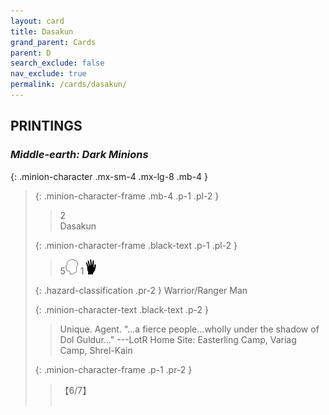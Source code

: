```yaml
---
layout: card
title: Dasakun
grand_parent: Cards
parent: D
search_exclude: false
nav_exclude: true
permalink: /cards/dasakun/
---
```


## PRINTINGS


### _Middle-earth: Dark Minions_

{: .minion-character .mx-sm-4 .mx-lg-8 .mb-4 }
> {: .minion-character-frame .mb-4 .p-1 .pl-2 }
> > <div class="hazard-mp">2</div>
> > <div class="card-name">Dasakun</div>
>
> {: .minion-character-frame .black-text .p-1 .pl-2 }
> > 5![](/assets/images/mind.svg) 1![](/assets/images/di.svg)
>
> {: .hazard-classification .pr-2 }
> Warrior/Ranger Man
>
> {: .minion-character-text .black-text .p-2 }
> > Unique. Agent.  "...a fierce people...wholly under the shadow of Dol Guldur..." ---LotR  Home Site: Easterling Camp, Variag Camp, Shrel-Kain  
>
> {: .minion-character-frame .p-1 .pr-2 }
> > <div class="card-shield">【6/7】</div>
> > <div class="card-corruption-white">&nbsp;</div>
